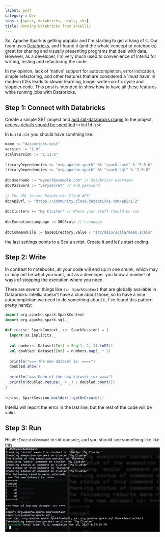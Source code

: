 ```yaml
---
layout: post
category : Dev
tags : [spark, databricks, scala, sbt]
title: Running Databricks from IntelliJ
---
```


So, Apache Spark is getting popular and I'm starting to get a hang of it. Our team uses [Databricks](https://databricks.com/), and I found it (and the whole concept of notebooks) great for sharing and visually presenting programs that deal with data. However, as a developer, I'm very much used to convenience of IntelliJ for writing, testing and refactoring the code.

In my opinion, lack of 'native' support for autocompletion, error indication, simple refactoring, and other features that are considered a 'must have' in modern IDEs leads to slower learning, longer write-run-fix cycle and sloppier code. This post is intended to show how to have all these features while running jobs with Databricks.

## Step 1: Connect with Databricks

Create a simple SBT project and [add sbt-databricks plugin](https://github.com/databricks/sbt-databricks#installation) to the project, [access details should be specified](https://github.com/databricks/sbt-databricks#settings) in `build.sbt`.

In `build.sbt` you should have somthing like:

```sbt
name := "databricks-test"
version := "1.0"
scalaVersion := "2.11.8"

libraryDependencies += "org.apache.spark" %% "spark-core" % "2.0.0"
libraryDependencies += "org.apache.spark" %% "spark-sql" % "2.0.0"

dbcUsername := "myself@example.com" // Databricks username
dbcPassword := "verysecret" // and password

// The URL to the Databricks Cloud API!
dbcApiUrl := "https://community.cloud.databricks.com/api/1.2"

dbcClusters += "My Cluster" // Where your stuff should be run

dbcExecutionLanguage := DBCScala // Language

dbcCommandFile := baseDirectory.value / "src/main/scala/mean.scala"
```

the last settings points to a Scala script. Create it and let's start coding.

## Step 2: Write

In contrast to notebooks, all your code will end up in one chunk, which may or may not be what you want, but as a developer you know a number of ways of stopping the execution where you need.

There are several things like `sc: SparkContext` that are globally available in Databricks. IntelliJ doesn't have a clue about those, so to have a nice autocompletion we need to do something about it. I've found this pattern pretty handy:

```scala
import org.apache.spark.SparkContext
import org.apache.spark.sql._

def run(sc: SparkContext, ss: SparkSession) = {
  import ss.implicits._

  val numbers: Dataset[Int] = Seq(1, 2, 3).toDS()
  val doubled: Dataset[Int] = numbers.map(_ * 2)

  println("=== The new dataset is: ====")
  doubled.show()

  println("=== Mean of the new dataset is: ====")
  println(doubled.reduce(_ + _) / doubled.count())
}

run(sc, SparkSession.builder().getOrCreate())
```

IntelliJ will report the error in the last line, but the rest of the code will be valid.

## Step 3: Run

Hit `dbcExecuteCommand` in sbt console, and you should see something like like this:
![Output in terminal](/static/img/2017-03-19-running-databricks-from-intellij/output.png)
